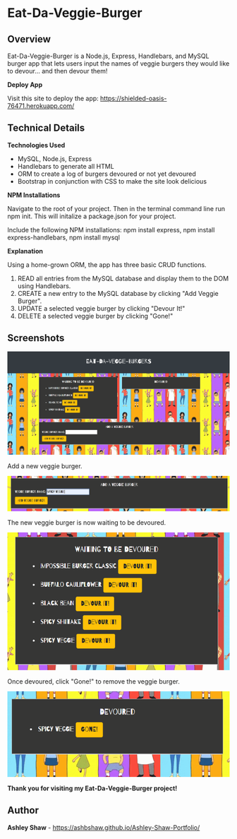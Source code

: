 # Eat-Da-Veggie-Burger

## **Overview**
Eat-Da-Veggie-Burger is a Node.js, Express, Handlebars, and MySQL burger app that lets users input the names of veggie burgers they would like to devour... and then devour them! 

**Deploy App**

Visit this site to deploy the app: https://shielded-oasis-76471.herokuapp.com/


## **Technical Details**
**Technologies Used**

- MySQL, Node.js, Express
- Handlebars to generate all HTML
- ORM to create a log of burgers devoured or not yet devoured
- Bootstrap in conjunction with CSS to make the site look delicious

**NPM Installations**

Navigate to the root of your project. Then in the terminal command line run npm init. This will initalize a package.json for your project.

Include the following NPM installations: npm install express, npm install express-handlebars, npm install mysql

**Explanation**

Using a home-grown ORM, the app has three basic CRUD functions.

1. READ all entries from the MySQL database and display them to the DOM using Handlebars.
2. CREATE a new entry to the MySQL database by clicking "Add Veggie Burger".
3. UPDATE a selected veggie burger by clicking "Devour It!"
4. DELETE a selected veggie burger by clicking "Gone!"

## **Screenshots**

![Home](/public/assets/images/home.png)

Add a new veggie burger.

![Add new](/public/assets/images/add.png)

The new veggie burger is now waiting to be devoured.

![Devour](/public/assets/images/devour.png)

Once devoured, click "Gone!" to remove the veggie burger.

![Devour](/public/assets/images/gone.png)

**Thank you for visiting my Eat-Da-Veggie-Burger project!**

## **Author**

**Ashley Shaw** - https://ashbshaw.github.io/Ashley-Shaw-Portfolio/